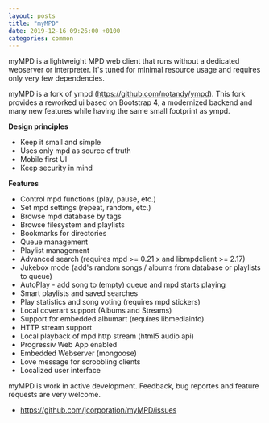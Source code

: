 ```yaml
---
layout: posts
title: "myMPD"
date: 2019-12-16 09:26:00 +0100
categories: common
---
```


myMPD is a lightweight MPD web client that runs without a dedicated webserver or interpreter. 
It's tuned for minimal resource usage and requires only very few dependencies.

myMPD is a fork of ympd (https://github.com/notandy/ympd).
This fork provides a reworked ui based on Bootstrap 4, a modernized backend and many new features while having the same small footprint as ympd.

**Design principles**
 - Keep it small and simple
 - Uses only mpd as source of truth
 - Mobile first UI
 - Keep security in mind

**Features**
 - Control mpd functions (play, pause, etc.)
 - Set mpd settings (repeat, random, etc.)
 - Browse mpd database by tags
 - Browse filesystem and playlists
 - Bookmarks for directories
 - Queue management
 - Playlist management
 - Advanced search (requires mpd >= 0.21.x and libmpdclient >= 2.17)
 - Jukebox mode (add's random songs / albums from database or playlists to queue)
 - AutoPlay - add song to (empty) queue and mpd starts playing
 - Smart playlists and saved searches
 - Play statistics and song voting (requires mpd stickers)
 - Local coverart support (Albums and Streams)
 - Support for embedded albumart (requires libmediainfo)
 - HTTP stream support
 - Local playback of mpd http stream (html5 audio api)
 - Progressiv Web App enabled
 - Embedded Webserver (mongoose)
 - Love message for scrobbling clients
 - Localized user interface

myMPD is work in active development. Feedback, bug reportes and feature requests are very welcome.
 - <a href="https://github.com/jcorporation/myMPD/issues">https://github.com/jcorporation/myMPD/issues</a>

